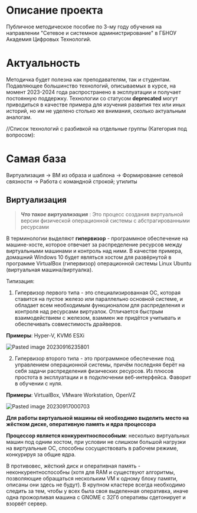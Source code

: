 # Описание проекта

Публичное методическое пособие по 3-му году обучения на направлении "Сетевое и системное администрирование" в ГБНОУ Академия Цифровых Технологий.

# Актуальность

Методичка будет полезна как преподавателям, так и студентам. Подавляющее большинство технологий, описываемых в курсе, на момент 2023-2024 года распространено в эксплуатации и получает постоянную поддержку. Технологии со статусом **deprecated** могут приводиться в качестве примера для изучения развития тех или иных историй, но им не уделено столько же внимания, сколько актуальным аналогам.

//Список технологий с разбивкой на отдельные группы (Категория под вопросом):

# Самая база

Виртуализация -> ВМ из образа и шаблона -> Формирование сетевой связности -> Работа с командной строкой; утилиты

## Виртуализация

> **_Что такое виртуализация_** : Это процесс создания виртуальной версии физической операционной системы с абстрагированными ресурсами

В терминологии выделяют **гипервизор** - программное обеспечение на машине-хосте, которое отвечает за распределение ресурсов между виртуальными машинами и контроль над ними. В качестве примера, домашний Windows 10 будет являться хостом для развёрнутой в программе VirtualBox (гипервизор) операционной системы Linux Ubuntu (виртуальная машина/виртуалка). 

Типизация:

1. Гипервизор первого типа - это специализированная ОС, которая ставится на пустое железо или параллельно основной системе, и обладает всем необходимым функционалом для распределения и контроля над ресурсами виртуалок. Отличается быстрым взаимодействием с железом, взаммен же придётся учитывать и обеспечивать совместимость драйверов.

**Примеры**: Hyper-V, KVMб ESXi

![Pasted image 20230916235801](https://github.com/cocojamba69/SSA-Courses-3y/assets/63653997/aa8231f5-96a6-4f39-a125-9df5221c5416)

2. Гипервизор второго типа - это программное обеспечение под управлением операционной системы, причём последняя берёт на себя задачи распределения физических ресурсов. Из плюсов простота в эксплуатации и в подключении веб-интерфейса. Фаворит в обучении с нуля.

**Примеры**: VirtualBox, VMware Workstation, OpenVZ

![Pasted image 20230917000703](https://github.com/cocojamba69/SSA-Courses-3y/assets/63653997/a5258251-08b5-44be-98e0-041807443572)

**Для работы виртуальной машины ей необходимо выделить место на жёстком диске, оперативную память и ядра процессора**

**Процессор является конкурентноспособным**: несколько виртуальных машин под одним хостом, при условии не слишком большой нагрузки на виртуальные ОС, способны сосуществовать в рабочем режиме, конкурируя за общие ядра.

В противовес, жёсткий диск и оперативная память - неконкурентноспособны (хотя для RAM и существуют алгоритмы, позволяющие обращаться нескольким VM к одному блоку памяти, описаны они здесь не будут). В крупном кластере всегда необходимо следить за тем, чтобы у всех была своя выделенная оперативка, иначе одна прожорливая машина с GNOME с 32Гб оперативы сдетонирует и взорвёт сервер.
